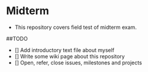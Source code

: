Midterm
======
* This repository covers field test of midterm exam.


##TODO

* [] Add introductory text file about myself
* [] Write some wiki page about this repository
* [] Open, refer, close issues, milestones and projects 
